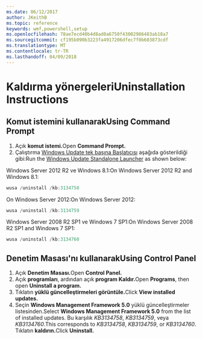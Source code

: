 ```yaml
---
ms.date: 06/12/2017
author: JKeithB
ms.topic: reference
keywords: wmf,powershell,setup
ms.openlocfilehash: 78ae7ecd40b4d8ad0a6750f43002986483ab18a7
ms.sourcegitcommit: cf195b090b3223fa4917206dfec7f0b603873cdf
ms.translationtype: MT
ms.contentlocale: tr-TR
ms.lasthandoff: 04/09/2018
---
```

# <a name="uninstallation-instructions"></a><span data-ttu-id="87ce1-102">Kaldırma yönergeleri</span><span class="sxs-lookup"><span data-stu-id="87ce1-102">Uninstallation Instructions</span></span>

## <a name="using-command-prompt"></a><span data-ttu-id="87ce1-103">Komut istemini kullanarak</span><span class="sxs-lookup"><span data-stu-id="87ce1-103">Using Command Prompt</span></span>
1.  <span data-ttu-id="87ce1-104">Açık **komut istemi.**</span><span class="sxs-lookup"><span data-stu-id="87ce1-104">Open **Command Prompt.**</span></span>
2.  <span data-ttu-id="87ce1-105">Çalıştırma [Windows Update tek başına Başlatıcısı](https://support.microsoft.com/en-us/kb/934307) aşağıda gösterildiği gibi:</span><span class="sxs-lookup"><span data-stu-id="87ce1-105">Run the [Windows Update Standalone Launcher](https://support.microsoft.com/en-us/kb/934307) as shown below:</span></span>

<span data-ttu-id="87ce1-106">Windows Server 2012 R2 ve Windows 8.1:</span><span class="sxs-lookup"><span data-stu-id="87ce1-106">On Windows Server 2012 R2 and Windows 8.1:</span></span>
```powershell
wusa /uninstall /kb:3134758
```
<span data-ttu-id="87ce1-107">On Windows Server 2012:</span><span class="sxs-lookup"><span data-stu-id="87ce1-107">On Windows Server 2012:</span></span>
```powershell
wusa /uninstall /kb:3134759
```
<span data-ttu-id="87ce1-108">Windows Server 2008 R2 SP1 ve Windows 7 SP1:</span><span class="sxs-lookup"><span data-stu-id="87ce1-108">On Windows Server 2008 R2 SP1 and Windows 7 SP1:</span></span>
```powershell
wusa /uninstall /kb:3134760
```

## <a name="using-control-panel"></a><span data-ttu-id="87ce1-109">Denetim Masası'nı kullanarak</span><span class="sxs-lookup"><span data-stu-id="87ce1-109">Using Control Panel</span></span>
1.  <span data-ttu-id="87ce1-110">Açık **Denetim Masası.**</span><span class="sxs-lookup"><span data-stu-id="87ce1-110">Open **Control Panel.**</span></span>
2.  <span data-ttu-id="87ce1-111">Açık **programları**, ardından açık **program Kaldır.**</span><span class="sxs-lookup"><span data-stu-id="87ce1-111">Open **Programs**, then open **Uninstall a program.**</span></span>
3.  <span data-ttu-id="87ce1-112">Tıklatın **yüklü güncelleştirmeleri görüntüle.**</span><span class="sxs-lookup"><span data-stu-id="87ce1-112">Click **View installed updates.**</span></span>
4.  <span data-ttu-id="87ce1-113">Seçin **Windows Management Framework 5.0** yüklü güncelleştirmeler listesinden.</span><span class="sxs-lookup"><span data-stu-id="87ce1-113">Select **Windows Management Framework 5.0** from the list of installed updates.</span></span> <span data-ttu-id="87ce1-114">Bu karşılık *KB3134758*, *KB3134759*, veya *KB3134760*.</span><span class="sxs-lookup"><span data-stu-id="87ce1-114">This corresponds to *KB3134758*, *KB3134759*, or *KB3134760*.</span></span> <span data-ttu-id="87ce1-115">Tıklatın **kaldırın.**</span><span class="sxs-lookup"><span data-stu-id="87ce1-115">Click **Uninstall.**</span></span>
